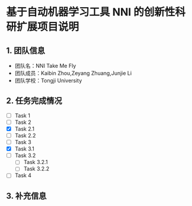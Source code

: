 # 基于自动机器学习工具 NNI 的创新性科研扩展项目说明

## 1. 团队信息

- 团队名：NNI Take Me Fly
- 团队成员：Kaibin Zhou,Zeyang Zhuang,Junjie Li
- 团队学校：Tongji University

## 2. 任务完成情况

* [ ]  Task 1
* [ ]  Task 2
  * [x] Task 2.1
  * [ ] Task 2.2
* [ ]  Task 3
  * [x] Task 3.1
  * [ ] Task 3.2
    * [ ] Task 3.2.1
    * [ ] Task 3.2.2
* [ ]  Task 4

## 3. 补充信息

